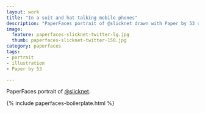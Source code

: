 ```yaml
---
layout: work
title: "In a suit and hat talking mobile phones"
description: "PaperFaces portrait of @slicknet drawn with Paper by 53 on an iPad."
image: 
  feature: paperfaces-slicknet-twitter-lg.jpg
  thumb: paperfaces-slicknet-twitter-150.jpg
category: paperfaces
tags: 
- portrait
- illustration
- Paper by 53

---
```


PaperFaces portrait of [@slicknet](http://twitter.com/slicknet).

{% include paperfaces-boilerplate.html %}